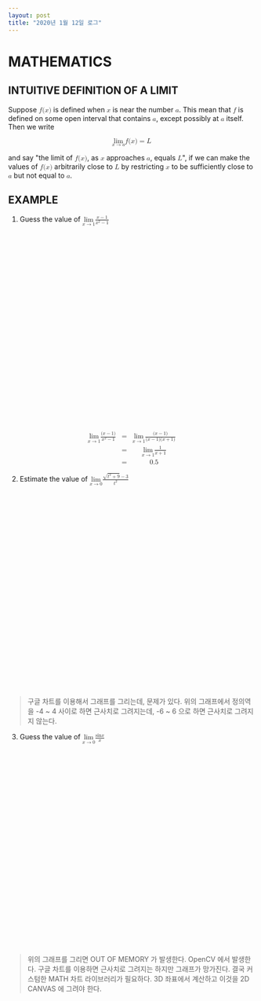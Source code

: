 ```yaml
---
layout: post
title: "2020년 1월 12일 로그"
---
```


<a name="mathematics"></a>
# MATHEMATICS

## INTUITIVE DEFINITION OF A LIMIT

Suppose <math><semantics><mrow><mi>f</mi><mrow><mo fence="true" stretchy="false">(</mo><mrow><mi>x</mi></mrow><mo fence="true" stretchy="false">)</mo></mrow></mrow></semantics></math> is defined when <math><semantics><mi>x</mi></semantics></math> is near the number <math><semantics><mi>a</mi></semantics></math>. This mean that <math><semantics><mi>f</mi></semantics></math>  is defined on some open interval that contains <math><semantics><mi>a</mi></semantics></math>, except possibly at <math><semantics><mi>a</mi></semantics></math> itself. Then we write

<math xmlns="http://www.w3.org/1998/Math/MathML" display="block">
 <semantics>
  <mrow>
   <mrow>
    <munder>
     <mi>lim</mi>
     <mrow>
      <mi>x</mi>
      <mo stretchy="false">→</mo>
      <mi>a</mi>
     </mrow>
    </munder>
    <mi>f</mi>
   </mrow>
   <mrow>
    <mrow>
     <mo fence="true" stretchy="false">(</mo>
     <mrow>
      <mi>x</mi>
     </mrow>
     <mo fence="true" stretchy="false">)</mo>
    </mrow>
    <mo stretchy="false">=</mo>
    <mi>L</mi>
   </mrow>
  </mrow>
 </semantics>
</math>

and say "the limit of <math><semantics><mrow><mi>f</mi><mrow><mo fence="true" stretchy="false">(</mo><mrow><mi>x</mi></mrow><mo fence="true" stretchy="false">)</mo></mrow></mrow></semantics></math>, as <math><semantics><mi>x</mi></semantics></math> approaches <math><semantics><mi>a</mi></semantics></math>, equals <math><semantics><mi>L</mi></semantics></math>", if we can make the values of <math><semantics><mrow><mi>f</mi><mrow><mo fence="true" stretchy="false">(</mo><mrow><mi>x</mi></mrow><mo fence="true" stretchy="false">)</mo></mrow></mrow></semantics></math> arbitrarily close to <math><semantics><mi>L</mi></semantics></math> by restricting <math><semantics><mi>x</mi></semantics></math> to be sufficiently close to <math><semantics><mi>a</mi></semantics></math> but not equal to <math><semantics><mi>a</mi></semantics></math>.

## EXAMPLE

1. Guess the value of <math><semantics><mrow><munder><mi>lim</mi><mrow><mi>x</mi><mo stretchy="false">→</mo><mn>1</mn></mrow></munder><mfrac><mrow><mi>x</mi><mo stretchy="false">−</mo><mn>1</mn></mrow><mrow><msup><mi>x</mi><mn>2</mn></msup><mo stretchy="false">−</mo><mn>1</mn></mrow></mfrac></mrow></semantics></math>

<div id="example-chart" style="width:400px; height: 400px;"></div>

<script>
function example_first_run() {
  let output = [];
  output.push(['x', 'f(x) = (x - 1)/(x * x - 1)']);
  for(let x = -1.0; x < 0.0; x = x += 0.1) {
    output.push([x, (x-1)/(x*x - 1)]);
  }
  for(let x = 0.01; x < 1.0; x = x += 0.1) {
    output.push([x, (x-1)/(x*x - 1)]);
  }

  for(let x = 1.01; x < 2.0; x = x += 0.1) {
    output.push([x, (x-1)/(x*x - 1)]);
  }

  var data = google.visualization.arrayToDataTable(output);

  var options = {
    title: '(x - 1)/(x * x - 1)',
    curveType: 'function',
    legend: { position: 'bottom' }
  };

  var chart = new google.visualization.LineChart(document.getElementById('example-chart'));

  chart.draw(data, options);
}
dispatchChart(example_first_run);
</script>

<math xmlns="http://www.w3.org/1998/Math/MathML" display="block">
 <semantics>
  <mtable>
    <mtr>
      <mtd>
        <mrow>
         <munder>
          <mi>lim</mi>
          <mrow>
           <mi>x</mi>
           <mo stretchy="false">→</mo>
           <mn>1</mn>
          </mrow>
         </munder>
         <mfrac>
          <mrow>
           <mo fence="true" stretchy="false">(</mo>
           <mrow>
            <mrow>
             <mi>x</mi>
             <mo stretchy="false">−</mo>
             <mn>1</mn>
            </mrow>
           </mrow>
           <mo fence="true" stretchy="false">)</mo>
          </mrow>
          <mrow>
           <msup>
            <mi>x</mi>
            <mn>2</mn>
           </msup>
           <mo stretchy="false">−</mo>
           <mn>1</mn>
          </mrow>
         </mfrac>
        </mrow>
      </mtd>
      <mtd>
        <mrow><mo stretchy="false">=</mo></mrow>
      </mtd>
      <mtd columnalign="left">
      <mrow>
       <munder>
        <mi>lim</mi>
        <mrow>
         <mi>x</mi>
         <mo stretchy="false">→</mo>
         <mn>1</mn>
        </mrow>
       </munder>
       <mfrac>
        <mrow>
         <mo fence="true" stretchy="false">(</mo>
         <mrow>
          <mrow>
           <mi>x</mi>
           <mo stretchy="false">−</mo>
           <mn>1</mn>
          </mrow>
         </mrow>
         <mo fence="true" stretchy="false">)</mo>
        </mrow>
        <mrow>
         <mrow>
          <mo fence="true" stretchy="false">(</mo>
          <mrow>
           <mrow>
            <mi>x</mi>
            <mo stretchy="false">−</mo>
            <mn>1</mn>
           </mrow>
          </mrow>
          <mo fence="true" stretchy="false">)</mo>
         </mrow>
         <mrow>
          <mo fence="true" stretchy="false">(</mo>
          <mrow>
           <mrow>
            <mi>x</mi>
            <mo stretchy="false">+</mo>
            <mn>1</mn>
           </mrow>
          </mrow>
          <mo fence="true" stretchy="false">)</mo>
         </mrow>
        </mrow>
       </mfrac>
      </mrow>
      </mtd>
    </mtr>
    <mtr>
      <mtd>
        <mtext />
      </mtd>
      <mtd>
        <mrow><mo stretchy="false">=</mo></mrow>
      </mtd>
      <mtd columnalign="left">
        <mrow>
         <munder>
          <mi>lim</mi>
          <mrow>
           <mi>x</mi>
           <mo stretchy="false">→</mo>
           <mn>1</mn>
          </mrow>
         </munder>
         <mfrac>
          <mn>1</mn>
          <mrow>
           <mi>x</mi>
           <mo stretchy="false">+</mo>
           <mn>1</mn>
          </mrow>
         </mfrac>
        </mrow>
      </mtd>
    </mtr>
    <mtr>
      <mtd>
        <mtext />
      </mtd>
      <mtd>
        <mrow><mo stretchy="false">=</mo></mrow>
      </mtd>
      <mtd columnalign="left">
        <mrow><mn>0.5</mn></mrow>
      </mtd>
    </mtr>
  </mtable>
 </semantics>
</math>

2. Estimate the value of <math><semantics><mrow><munder><mi>lim</mi><mrow><mi>x</mi><mo stretchy="false">→</mo><mn>0</mn></mrow></munder><mfrac><mrow><msqrt><mrow><msup><mi>t</mi><mn>2</mn></msup><mo stretchy="false">+</mo><mn>9</mn></mrow></msqrt><mo stretchy="false">−</mo><mn>3</mn></mrow><msup><mi>t</mi><mn>2</mn></msup></mfrac></mrow></semantics></math>

<div id="example-second-chart" style="width:400px; height: 400px;"></div>

<script>
function example_second_run() {
  let output = [];
  output.push(['x', 'f(x) = (sqrt(x * x) + 9)/(x*x)']);
  for(let x = -4.0; x < 0.0; x = x += 0.1) {
    output.push([x, (Math.sqrt(x*x + 9) - 3)/(x * x)]);
  }
  // output.push([0, 0.16666666]);
  for(let x = 0.1; x < 4.0; x = x += 0.1) {
    output.push([x, (Math.sqrt(x*x + 9) - 3)/(x * x)]);
  }

  var data = google.visualization.arrayToDataTable(output);

  var options = {
    title: '(sqrt(x * x) + 9)/(x*x)',
    curveType: 'function',
    legend: { position: 'bottom' }
  };

  var chart = new google.visualization.LineChart(document.getElementById('example-second-chart'));

  chart.draw(data, options);
}
dispatchChart(example_second_run);
</script>

> 구글 차트를 이용해서 그래프를 그리는데, 문제가 있다. 위의 그래프에서 정의역을 -4 ~ 4 사이로 하면 근사치로 그려지는데, -6 ~ 6 으로 하면 근사치로 그려지지 않는다.

3. Guess the value of <math><semantics><mrow><munder><mi>lim</mi><mrow><mi>x</mi><mo stretchy="false">→</mo><mn>0</mn></mrow></munder><mfrac><mrow><mi>sin</mi><mi>x</mi></mrow><mi>x</mi></mfrac></mrow></semantics></math>

<div id="example-third-chart" style="width:800px; height: 400px;"></div>

<script>

function example_third_run() {
  let output = [];
  output.push(['x', 'f(x) = (sqrt(x * x) + 9)/(x*x)']);
  for(let x = -1.0; x < 0.0; x = x += 0.001) {
    output.push([x, Math.sin(Math.PI/x)]);
    console.log(Math.sin(x)/x);
  }
  // output.push([0, 0.16666666]);
  for(let x = 0.001; x < 1.0; x = x += 0.001) {
    output.push([x, Math.sin(Math.PI/x)]);
  }

  var data = google.visualization.arrayToDataTable(output);

  var options = {
    title: '(sqrt(x * x) + 9)/(x*x)',
    curveType: 'function',
    legend: { position: 'bottom' }
  };

  var chart = new google.visualization.LineChart(document.getElementById('example-third-chart'));

  chart.draw(data, options);
}
dispatchChart(example_third_run);
</script>

> 위의 그래프를 그리면 OUT OF MEMORY 가 발생한다. OpenCV 에서 발생한다.
> 구글 차트를 이용하면 근사치로 그려지는 하지만 그래프가 망가진다. 결국 커스텀한 MATH 차트 라이브러리가 필요하다. 3D 좌표에서 계산하고 이것을 2D CANVAS 에 그려야 한다.

